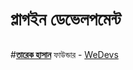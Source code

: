 # প্লাগইন ডেভেলপমেন্ট
##
#[**তারেক হাসান**](https://www.facebook.com/tareq1988)
ফাউন্ডার - [WeDevs](https://www.facebook.com/weDevs)

